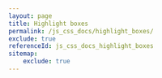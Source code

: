 ```yaml
---
layout: page
title: Highlight boxes
permalink: /js_css_docs/highlight_boxes/
exclude: true
referenceId: js_css_docs_highlight_boxes
sitemap:
    exclude: true
---
```

